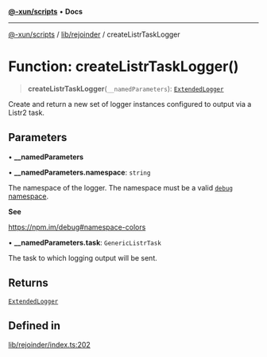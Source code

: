 [**@-xun/scripts**](../../../README.md) • **Docs**

***

[@-xun/scripts](../../../README.md) / [lib/rejoinder](../README.md) / createListrTaskLogger

# Function: createListrTaskLogger()

> **createListrTaskLogger**(`__namedParameters`): [`ExtendedLogger`](../interfaces/ExtendedLogger.md)

Create and return a new set of logger instances configured to output via a
Listr2 task.

## Parameters

• **\_\_namedParameters**

• **\_\_namedParameters.namespace**: `string`

The namespace of the logger. The namespace must be a valid [`debug`
namespace](https://npm.im/debug#namespace-colors).

**See**

https://npm.im/debug#namespace-colors

• **\_\_namedParameters.task**: `GenericListrTask`

The task to which logging output will be sent.

## Returns

[`ExtendedLogger`](../interfaces/ExtendedLogger.md)

## Defined in

[lib/rejoinder/index.ts:202](https://github.com/Xunnamius/xscripts/blob/fc291d92ca0fdd07ba7e5cb19471e1a974cabac7/lib/rejoinder/index.ts#L202)
